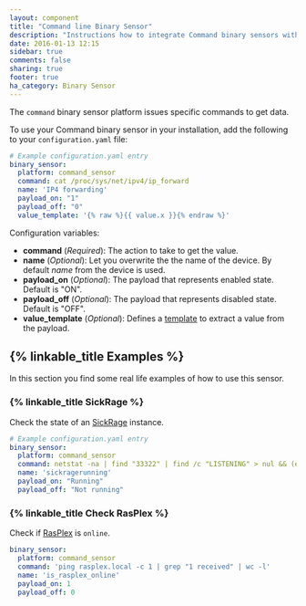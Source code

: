 ```yaml
---
layout: component
title: "Command line Binary Sensor"
description: "Instructions how to integrate Command binary sensors within Home Assistant."
date: 2016-01-13 12:15
sidebar: true
comments: false
sharing: true
footer: true
ha_category: Binary Sensor
---
```



The `command` binary sensor platform issues specific commands to get data.

To use your Command binary sensor in your installation, add the following to your `configuration.yaml` file:

```yaml
# Example configuration.yaml entry
binary_sensor:
  platform: command_sensor
  command: cat /proc/sys/net/ipv4/ip_forward
  name: 'IP4 forwarding'
  payload_on: "1"
  payload_off: "0"
  value_template: '{% raw %}{{ value.x }}{% endraw %}'
```

Configuration variables:

- **command** (*Required*): The action to take to get the value.
- **name** (*Optional*): Let you overwrite the the name of the device. By default *name* from the device is used.
- **payload_on** (*Optional*): The payload that represents enabled state. Default is "ON".
- **payload_off** (*Optional*): The payload that represents disabled state. Default is "OFF".
- **value_template** (*Optional*): Defines a [template](/getting-started/templating/) to extract a value from the payload.

## {% linkable_title Examples %}

In this section you find some real life examples of how to use this sensor.

### {% linkable_title SickRage %}

Check the state of an [SickRage](https://github.com/sickragetv/sickrage) instance.

```yaml
# Example configuration.yaml entry
binary_sensor:
  platform: command_sensor
  command: netstat -na | find "33322" | find /c "LISTENING" > nul && (echo "Running") || (echo "Not running")
  name: 'sickragerunning'
  payload_on: "Running"
  payload_off: "Not running"
```

### {% linkable_title Check RasPlex %}

Check if [RasPlex](http://www.rasplex.com/) is `online`.

```yaml
binary_sensor:
  platform: command_sensor
  command: 'ping rasplex.local -c 1 | grep "1 received" | wc -l'
  name: 'is_rasplex_online'
  payload_on: 1
  payload_off: 0
```


